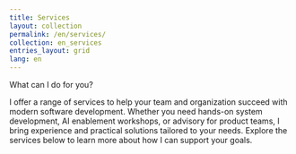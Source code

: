 ```yaml
---
title: Services
layout: collection
permalink: /en/services/
collection: en_services
entries_layout: grid
lang: en
---
```


What can I do for you?

I offer a range of services to help your team and organization succeed with modern software development. Whether you need hands-on system development, AI enablement workshops, or advisory for product teams, I bring experience and practical solutions tailored to your needs. Explore the services below to learn more about how I can support your goals.